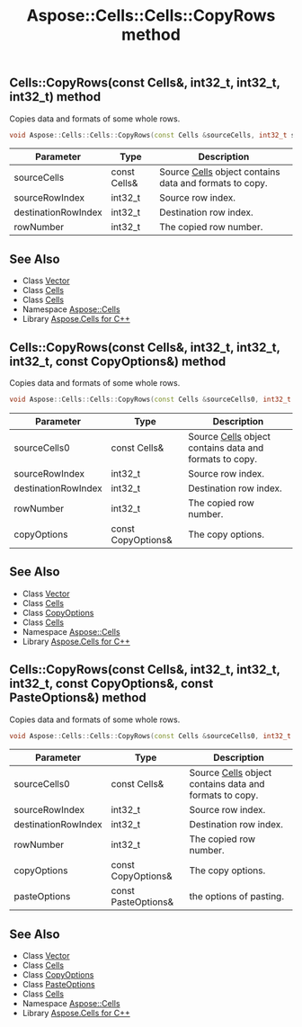 ﻿---
title: Aspose::Cells::Cells::CopyRows method
linktitle: CopyRows
second_title: Aspose.Cells for C++ API Reference
description: 'Aspose::Cells::Cells::CopyRows method. Copies data and formats of some whole rows in C++.'
type: docs
weight: 9500
url: /cpp/aspose.cells/cells/copyrows/
---
## Cells::CopyRows(const Cells\&, int32_t, int32_t, int32_t) method


Copies data and formats of some whole rows.

```cpp
void Aspose::Cells::Cells::CopyRows(const Cells &sourceCells, int32_t sourceRowIndex, int32_t destinationRowIndex, int32_t rowNumber)
```


| Parameter | Type | Description |
| --- | --- | --- |
| sourceCells | const Cells\& | Source [Cells](../) object contains data and formats to copy. |
| sourceRowIndex | int32_t | Source row index. |
| destinationRowIndex | int32_t | Destination row index. |
| rowNumber | int32_t | The copied row number. |

## See Also

* Class [Vector](../../vector/)
* Class [Cells](../)
* Class [Cells](../)
* Namespace [Aspose::Cells](../../)
* Library [Aspose.Cells for C++](../../../)
## Cells::CopyRows(const Cells\&, int32_t, int32_t, int32_t, const CopyOptions\&) method


Copies data and formats of some whole rows.

```cpp
void Aspose::Cells::Cells::CopyRows(const Cells &sourceCells0, int32_t sourceRowIndex, int32_t destinationRowIndex, int32_t rowNumber, const CopyOptions &copyOptions)
```


| Parameter | Type | Description |
| --- | --- | --- |
| sourceCells0 | const Cells\& | Source [Cells](../) object contains data and formats to copy. |
| sourceRowIndex | int32_t | Source row index. |
| destinationRowIndex | int32_t | Destination row index. |
| rowNumber | int32_t | The copied row number. |
| copyOptions | const CopyOptions\& | The copy options. |

## See Also

* Class [Vector](../../vector/)
* Class [Cells](../)
* Class [CopyOptions](../../copyoptions/)
* Class [Cells](../)
* Namespace [Aspose::Cells](../../)
* Library [Aspose.Cells for C++](../../../)
## Cells::CopyRows(const Cells\&, int32_t, int32_t, int32_t, const CopyOptions\&, const PasteOptions\&) method


Copies data and formats of some whole rows.

```cpp
void Aspose::Cells::Cells::CopyRows(const Cells &sourceCells0, int32_t sourceRowIndex, int32_t destinationRowIndex, int32_t rowNumber, const CopyOptions &copyOptions, const PasteOptions &pasteOptions)
```


| Parameter | Type | Description |
| --- | --- | --- |
| sourceCells0 | const Cells\& | Source [Cells](../) object contains data and formats to copy. |
| sourceRowIndex | int32_t | Source row index. |
| destinationRowIndex | int32_t | Destination row index. |
| rowNumber | int32_t | The copied row number. |
| copyOptions | const CopyOptions\& | The copy options. |
| pasteOptions | const PasteOptions\& | the options of pasting. |

## See Also

* Class [Vector](../../vector/)
* Class [Cells](../)
* Class [CopyOptions](../../copyoptions/)
* Class [PasteOptions](../../pasteoptions/)
* Class [Cells](../)
* Namespace [Aspose::Cells](../../)
* Library [Aspose.Cells for C++](../../../)
